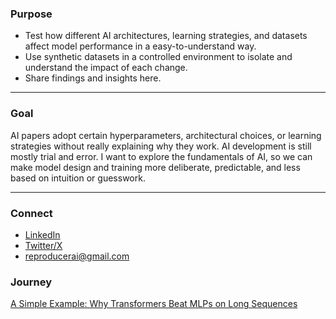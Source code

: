### Purpose
- Test how different AI architectures, learning strategies, and datasets affect model performance in a easy-to-understand way.
- Use synthetic datasets in a controlled environment to isolate and understand the impact of each change.
- Share findings and insights here.

---

### Goal
AI papers adopt certain hyperparameters, architectural choices, or learning strategies without really explaining why they work. AI development is still mostly trial and error. I want to explore the fundamentals of AI, so we can make model design and training more deliberate, predictable, and less based on intuition or guesswork.

---

### Connect
- [LinkedIn](https://www.linkedin.com/in/minhaj-uddin-ansari-040573160/) 
- [Twitter/X](https://x.com/minhajansari_) 
- reproducerai@gmail.com

### Journey

<a href="examples/transformers_vs_mlps.html" target="_blank">
  A Simple Example: Why Transformers Beat MLPs on Long Sequences
</a>
